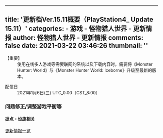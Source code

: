
---
title: '更新档Ver.15.11概要（PlayStation4_ Update 15.11）'
categories: 
    - 游戏
    - 怪物猎人世界 - 更新情报
author: 怪物猎人世界 - 更新情报
comments: false
date: 2021-03-22 03:46:26
thumbnail: ''
---

<div>   
<div class="conts-box" id="updateInfo">
<div class="conts-box-inner important">
<div class="text-box">
<dl>
<dt>【重要】</dt>
<dd>使用在线多人游戏等需要联网的系统以及下载内容时，需要将《Monster Hunter: World》与《Monster Hunter World: Iceborne》升级至最新的版本。</dd>
</dl>
</div>
</div>
<div class="conts-box-inner">
<div class="text-box">
<dl>
<dt class="list-ttl">配信日</dt>
<dd>2021年1月6日(三) UTC_0:00（CST_8:00）</dd>
</dl>
<!--dl>
<dt class="list-ttl">更新所需容量</dt>
<dd>
<ul class="dot-list">
<li>PlayStation4：约XXXXMB（仅此次更新）</li>
</ul>
</dd>
</dl-->
</div>
</div>
</div>
<div class="conts-box" id="bugFixes" data-elem="category">
<h3 class="conts-ttl">问题修正/调整游戏平衡等</h3>
<div class="conts-box-inner">
<h4 class="toggle-btn active" data-handle="toggleBtn">据点・设施相关</h4>
<div class="toggle-box active" data-elem="toggleBox">
<div class="text-box">
<ul class="update-list" data-elem="updateList"></ul>
</div>
</div>
</div>
</div>

<p class="back-btn"><a href="https://www.monsterhunter.com/update/mhw/cn/">更新情报一览</a></p>

  
</div>
            